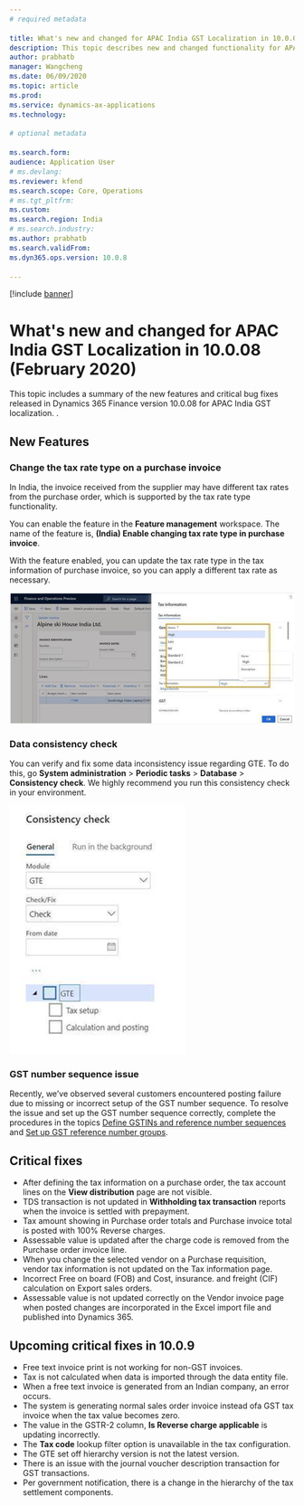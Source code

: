 ```yaml
---
# required metadata

title: What's new and changed for APAC India GST Localization in 10.0.08 (February 2020)
description: This topic describes new and changed functionality for APAC India GST features released in Dynamics 365 Finance version 10.0.08.
author: prabhatb
manager: Wangcheng
ms.date: 06/09/2020
ms.topic: article
ms.prod: 
ms.service: dynamics-ax-applications
ms.technology: 

# optional metadata

ms.search.form: 
audience: Application User
# ms.devlang: 
ms.reviewer: kfend
ms.search.scope: Core, Operations
# ms.tgt_pltfrm: 
ms.custom: 
ms.search.region: India
# ms.search.industry: 
ms.author: prabhatb
ms.search.validFrom: 
ms.dyn365.ops.version: 10.0.8

---
```

[!include [banner](../includes/banner.md)]

# What's new and changed for APAC India GST Localization in 10.0.08 (February 2020) 

This topic includes a summary of the new features and critical bug fixes released in Dynamics 365 Finance version 10.0.08 for APAC India GST localization. .

## New Features
### Change the tax rate type on a purchase invoice 
In India, the invoice received from the supplier may have different tax rates from the purchase order, which is supported by the tax rate type functionality.
 
You can enable the feature in the **Feature management** workspace. The name of the feature is, **(India) Enable changing tax rate type in purchase invoice**.
 
With the feature enabled, you can update the tax rate type in the tax information of purchase invoice, so you can apply a different tax rate as necessary.

![](media/GST-tax-rate-type-tax-infomration-2-10-0-08.PNG)

### Data consistency check

You can verify and fix some data inconsistency issue regarding GTE. To do this, go **System administration** > **Periodic tasks** > **Database** > **Consistency check**. We highly recommend you run this consistency check in your environment.

![](media/GST-tax-rate-type-tax-infomration-3-10-0-08.PNG)

### GST number sequence issue

Recently, we’ve observed several customers encountered posting failure due to missing or incorrect setup of the GST number sequence. 
To resolve the issue and set up the GST number sequence correctly, complete the procedures in the topics [Define GSTINs and reference number sequences](apac-ind-gst-define-gstin-numbers-number-sequences.md) and [Set up GST reference number groups](apac-ind-gst-reference-groups.md).

## Critical fixes 

- After defining the tax information on a purchase order, the tax account lines on the **View distribution** page are not visible. 
-	TDS transaction is not updated in **Withholding tax transaction** reports when the invoice is settled with prepayment. 
- Tax amount showing in Purchase order totals and Purchase invoice total is posted with 100% Reverse charges.
- Assessable value is updated after the charge code is removed from the Purchase order invoice line.
- When you change the selected vendor on a Purchase requisition, vendor tax information is not updated on the Tax information page.
- Incorrect Free on board (FOB) and Cost, insurance. and freight (CIF) calculation on Export sales orders.
- Assessable value is not updated correctly on the Vendor invoice page when posted changes are incorporated in the Excel import file and published into Dynamics 365.


## Upcoming critical fixes in 10.0.9 

- Free text invoice print is not working for non-GST invoices. 
-	Tax is not calculated when data is imported through the data entity file. 
-	When a free text invoice is generated from an Indian company, an error occurs. 
-	The system is generating normal sales order invoice instead ofa  GST tax invoice when the tax value becomes zero. 
-	The value in the GSTR-2 column, **Is Reverse charge applicable** is updating incorrectly. 
-	The **Tax code** lookup filter option is unavailable in the tax configuration.
-	The GTE set off hierarchy version is not the latest version. 
-	There is an issue with the journal voucher description transaction for GST transactions.
-	Per government notification, there is a change in the hierarchy of the tax settlement components.
